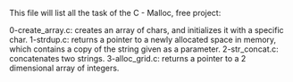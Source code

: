 This file will list all the task of the C - Malloc, free project:

0-create_array.c:  creates an array of chars, and initializes it with a specific char.
1-strdup.c: returns a pointer to a newly allocated space in memory, which contains a copy of the string given as a parameter.
2-str_concat.c:  concatenates two strings.
3-alloc_grid.c:  returns a pointer to a 2 dimensional array of integers.
